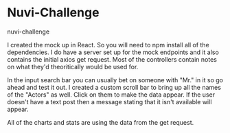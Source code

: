 # Nuvi-Challenge
nuvi-challenge

I created the mock up in React. So you will need to npm install all of the dependencies. I do have a server set up for the  mock endpoints and it also contains the initial axios get request. Most of the controllers contain notes on what they'd theoritically would be used for. 

In the input search bar you can usually bet on someone with "Mr." in it so go ahead and test it out. I created a custom scroll bar to bring up all the names of the "Actors" as well. Click on them to make the data appear. If the user doesn't have a text post then a message stating that it isn't available will appear. 

All of the charts and stats are using the data from the get request. 
